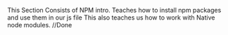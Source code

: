 This Section Consists of NPM intro. Teaches how to install npm packages and use them in our js file
This also teaches us how to work with Native node modules. //Done
